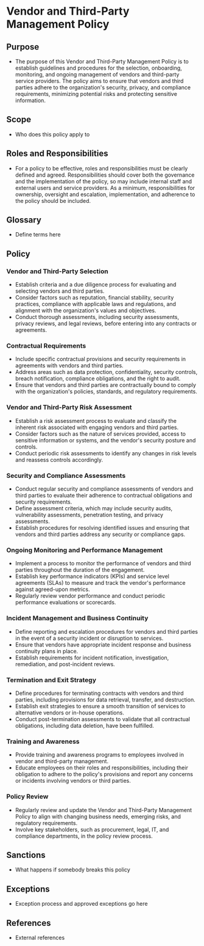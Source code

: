 # Vendor and Third-Party Management Policy

## Purpose

- The purpose of this Vendor and Third-Party Management Policy is to establish guidelines and procedures for the selection, onboarding, monitoring, and ongoing management of vendors and third-party service providers. The policy aims to ensure that vendors and third parties adhere to the organization's security, privacy, and compliance requirements, minimizing potential risks and protecting sensitive information.

## Scope

- Who does this policy apply to

## Roles and Responsibilities

- For a policy to be effective, roles and responsibilities must be clearly defined and agreed. Responsibilities should cover both the governance and the implementation of the policy, so may include internal staff and external users and service providers. As a minimum, responsibilities for ownership, oversight and escalation, implementation, and adherence to the policy should be included.

## Glossary

- Define terms here

## Policy

### Vendor and Third-Party Selection

- Establish criteria and a due diligence process for evaluating and selecting vendors and third parties.
- Consider factors such as reputation, financial stability, security practices, compliance with applicable laws and regulations, and alignment with the organization's values and objectives.
- Conduct thorough assessments, including security assessments, privacy reviews, and legal reviews, before entering into any contracts or agreements.

### Contractual Requirements

- Include specific contractual provisions and security requirements in agreements with vendors and third parties.
- Address areas such as data protection, confidentiality, security controls, breach notification, compliance obligations, and the right to audit.
- Ensure that vendors and third parties are contractually bound to comply with the organization's policies, standards, and regulatory requirements.

### Vendor and Third-Party Risk Assessment

- Establish a risk assessment process to evaluate and classify the inherent risk associated with engaging vendors and third parties.
- Consider factors such as the nature of services provided, access to sensitive information or systems, and the vendor's security posture and controls.
- Conduct periodic risk assessments to identify any changes in risk levels and reassess controls accordingly.

### Security and Compliance Assessments

- Conduct regular security and compliance assessments of vendors and third parties to evaluate their adherence to contractual obligations and security requirements.
- Define assessment criteria, which may include security audits, vulnerability assessments, penetration testing, and privacy assessments.
- Establish procedures for resolving identified issues and ensuring that vendors and third parties address any security or compliance gaps.

### Ongoing Monitoring and Performance Management

- Implement a process to monitor the performance of vendors and third parties throughout the duration of the engagement.
- Establish key performance indicators (KPIs) and service level agreements (SLAs) to measure and track the vendor's performance against agreed-upon metrics.
- Regularly review vendor performance and conduct periodic performance evaluations or scorecards.

### Incident Management and Business Continuity

- Define reporting and escalation procedures for vendors and third parties in the event of a security incident or disruption to services.
- Ensure that vendors have appropriate incident response and business continuity plans in place.
- Establish requirements for incident notification, investigation, remediation, and post-incident reviews.

### Termination and Exit Strategy

- Define procedures for terminating contracts with vendors and third parties, including provisions for data retrieval, transfer, and destruction.
- Establish exit strategies to ensure a smooth transition of services to alternative vendors or in-house operations.
- Conduct post-termination assessments to validate that all contractual obligations, including data deletion, have been fulfilled.

### Training and Awareness

- Provide training and awareness programs to employees involved in vendor and third-party management.
- Educate employees on their roles and responsibilities, including their obligation to adhere to the policy's provisions and report any concerns or incidents involving vendors or third parties.

### Policy Review

- Regularly review and update the Vendor and Third-Party Management Policy to align with changing business needs, emerging risks, and regulatory requirements.
- Involve key stakeholders, such as procurement, legal, IT, and compliance departments, in the policy review process.

## Sanctions

- What happens if somebody breaks this policy

## Exceptions

- Exception process and approved exceptions go here

## References

- External references
